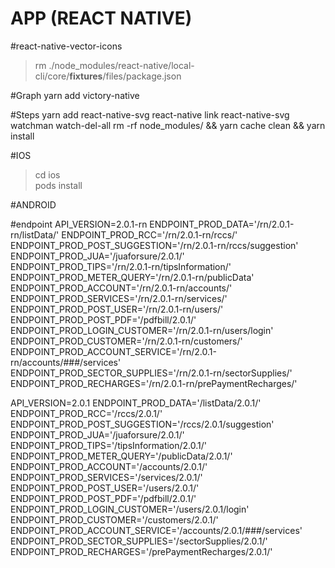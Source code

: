 APP (REACT NATIVE)
========================

#react-native-vector-icons
> rm ./node_modules/react-native/local-cli/core/__fixtures__/files/package.json

#Graph
yarn add victory-native

#Steps
yarn add react-native-svg
react-native link react-native-svg
watchman watch-del-all
rm -rf node_modules/ && yarn cache clean && yarn install


#IOS
> cd ios  
> pods install

#ANDROID
>



#endpoint
API_VERSION=2.0.1-rn
ENDPOINT_PROD_DATA='/rn/2.0.1-rn/listData/'
ENDPOINT_PROD_RCC='/rn/2.0.1-rn/rccs/'
ENDPOINT_PROD_POST_SUGGESTION='/rn/2.0.1-rn/rccs/suggestion'
ENDPOINT_PROD_JUA='/juaforsure/2.0.1/'
ENDPOINT_PROD_TIPS='/rn/2.0.1-rn/tipsInformation/'
ENDPOINT_PROD_METER_QUERY='/rn/2.0.1-rn/publicData'
ENDPOINT_PROD_ACCOUNT='/rn/2.0.1-rn/accounts/'
ENDPOINT_PROD_SERVICES='/rn/2.0.1-rn/services/'
ENDPOINT_PROD_POST_USER='/rn/2.0.1-rn/users/'
ENDPOINT_PROD_POST_PDF='/pdfbill/2.0.1/'
ENDPOINT_PROD_LOGIN_CUSTOMER='/rn/2.0.1-rn/users/login'
ENDPOINT_PROD_CUSTOMER='/rn/2.0.1-rn/customers/'
ENDPOINT_PROD_ACCOUNT_SERVICE='/rn/2.0.1-rn/accounts/###/services'
ENDPOINT_PROD_SECTOR_SUPPLIES='/rn/2.0.1-rn/sectorSupplies/'
ENDPOINT_PROD_RECHARGES='/rn/2.0.1-rn/prePaymentRecharges/'



API_VERSION=2.0.1
ENDPOINT_PROD_DATA='/listData/2.0.1/'
ENDPOINT_PROD_RCC='/rccs/2.0.1/'
ENDPOINT_PROD_POST_SUGGESTION='/rccs/2.0.1/suggestion'
ENDPOINT_PROD_JUA='/juaforsure/2.0.1/'
ENDPOINT_PROD_TIPS='/tipsInformation/2.0.1/'
ENDPOINT_PROD_METER_QUERY='/publicData/2.0.1/'
ENDPOINT_PROD_ACCOUNT='/accounts/2.0.1/'
ENDPOINT_PROD_SERVICES='/services/2.0.1/'
ENDPOINT_PROD_POST_USER='/users/2.0.1/'
ENDPOINT_PROD_POST_PDF='/pdfbill/2.0.1/'
ENDPOINT_PROD_LOGIN_CUSTOMER='/users/2.0.1/login'
ENDPOINT_PROD_CUSTOMER='/customers/2.0.1/'
ENDPOINT_PROD_ACCOUNT_SERVICE='/accounts/2.0.1/###/services'
ENDPOINT_PROD_SECTOR_SUPPLIES='/sectorSupplies/2.0.1/'
ENDPOINT_PROD_RECHARGES='/prePaymentRecharges/2.0.1/'





